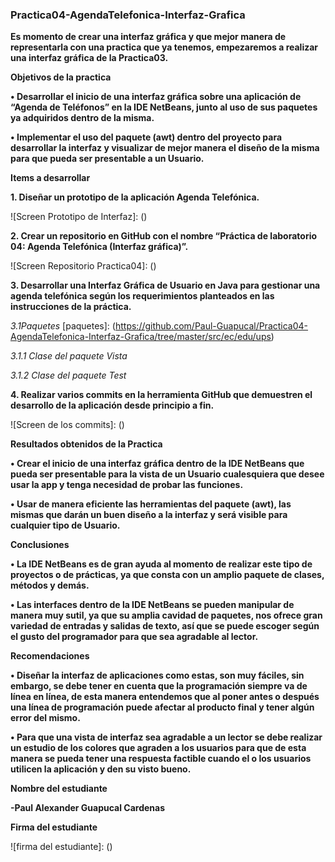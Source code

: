 ### Practica04-AgendaTelefonica-Interfaz-Grafica
**Es momento de crear una interfaz gráfica y que mejor manera de representarla con una practica que ya tenemos, empezaremos a realizar una interfaz gráfica de la Practica03.**

**Objetivos de la practica**

**•	Desarrollar el inicio de una interfaz gráfica sobre una aplicación de “Agenda de Teléfonos” en la IDE NetBeans, junto al uso de sus paquetes ya adquiridos dentro de la misma.**

**•	Implementar el uso del paquete (awt) dentro del proyecto para desarrollar la interfaz y visualizar de mejor manera el diseño de la misma para que pueda ser presentable a un Usuario.**

**Items a desarrollar**

**1.	Diseñar un prototipo de la aplicación Agenda Telefónica.**

![Screen Prototipo de Interfaz]: ()

**2.	Crear un repositorio en GitHub con el nombre “Práctica de laboratorio 04: Agenda Telefónica (Interfaz gráfica)”.**

![Screen Repositorio Practica04]: ()

**3.	Desarrollar una Interfaz Gráfica de Usuario en Java para gestionar una agenda telefónica según los requerimientos planteados en las instrucciones de la práctica.**

*3.1Paquetes*
[paquetes]: (https://github.com/Paul-Guapucal/Practica04-AgendaTelefonica-Interfaz-Grafica/tree/master/src/ec/edu/ups)

*3.1.1 Clase del paquete Vista*

[clase VentanaUsuario]: (https://github.com/Paul-Guapucal/Practica04-AgendaTelefonica-Interfaz-Grafica/blob/master/src/ec/edu/ups/vista/VentanaUsuario.java)

*3.1.2 Clase del paquete Test*

[clase VentanaAgenda]: (https://github.com/Paul-Guapucal/Practica04-AgendaTelefonica-Interfaz-Grafica/blob/master/src/ec/edu/ups/test/VentanaAgenda.java)

**4.	Realizar varios commits en la herramienta GitHub que demuestren el desarrollo de la aplicación desde principio a fin.**

![Screen de los commits]: ()

**Resultados obtenidos de la Practica**

**•	Crear el inicio de una interfaz gráfica dentro de la IDE NetBeans que pueda ser presentable para la vista de un Usuario cualesquiera que desee usar la app y tenga necesidad de probar las funciones.**

**•	Usar de manera eficiente las herramientas del paquete (awt), las mismas que darán un buen diseño a la interfaz y será visible para cualquier tipo de Usuario.**

**Conclusiones**

**•	La IDE NetBeans es de gran ayuda al momento de realizar este tipo de proyectos o de prácticas, ya que consta con un amplio paquete de clases, métodos y demás.**

**•	Las interfaces dentro de la IDE NetBeans se pueden manipular de manera muy sutil, ya que su amplia cavidad de paquetes, nos ofrece gran variedad de entradas y salidas de texto, así que se puede escoger según el gusto del programador para que sea agradable al lector.**

**Recomendaciones**

**•	Diseñar la interfaz de aplicaciones como estas, son muy fáciles, sin embargo, se debe tener en cuenta que la programación siempre va de línea en línea, de esta manera entendemos que al poner antes o después una línea de programación puede afectar al producto final y tener algún error del mismo.**

**•	Para que una vista de interfaz sea agradable a un lector se debe realizar un estudio de los colores que agraden a los usuarios para que de esta manera se pueda tener una respuesta factible cuando el o los usuarios utilicen la aplicación y den su visto bueno.**

**Nombre del estudiante**

**-Paul Alexander Guapucal Cardenas**

**Firma del estudiante**

![firma del estudiante]: ()
